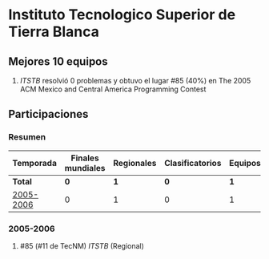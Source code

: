 # Instituto Tecnologico Superior de Tierra Blanca

## Mejores 10 equipos

1. _ITSTB_ resolvió 0 problemas y obtuvo el lugar #85 (40%) en The 2005 ACM Mexico and Central America Programming Contest

## Participaciones

### Resumen

| Temporada | Finales mundiales | Regionales | Clasificatorios | Equipos |
| --- | --- | --- | --- | --- |
| **Total** | **0** | **1** | **0** | **1** |
| [2005-2006](#2005-2006) | 0 | 1 | 0 | 1 |

### 2005-2006

1. #85 (#11 de TecNM) _ITSTB_ (Regional)



